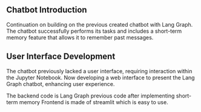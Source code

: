 ## Chatbot Introduction
Continuation on building on the previous created  chatbot with Lang Graph. The chatbot successfully performs its tasks and includes a short-term memory feature that allows it to remember past messages.

## User Interface Development
The chatbot previously lacked a user interface, requiring interaction within the Jupyter Notebook. Now developing a web interface to present the Lang Graph chatbot, enhancing user experience.

The backend code is  Lang Graph previous code after implementing short-term memory 
Frontend is made  of streamlit which is easy to use. 




